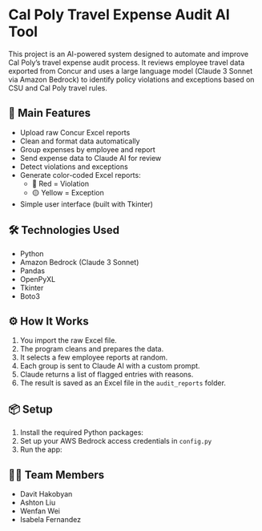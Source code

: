 # Cal Poly Travel Expense Audit AI Tool

This project is an AI-powered system designed to automate and improve Cal Poly’s travel expense audit process. It reviews employee travel data exported from Concur and uses a large language model (Claude 3 Sonnet via Amazon Bedrock) to identify policy violations and exceptions based on CSU and Cal Poly travel rules.

## 🚀 Main Features

- Upload raw Concur Excel reports
- Clean and format data automatically
- Group expenses by employee and report
- Send expense data to Claude AI for review
- Detect violations and exceptions
- Generate color-coded Excel reports:
  - 🔴 Red = Violation
  - 🟡 Yellow = Exception
- Simple user interface (built with Tkinter)

## 🛠️ Technologies Used

- Python
- Amazon Bedrock (Claude 3 Sonnet)
- Pandas
- OpenPyXL
- Tkinter
- Boto3

## ⚙️ How It Works

1. You import the raw Excel file.
2. The program cleans and prepares the data.
3. It selects a few employee reports at random.
4. Each group is sent to Claude AI with a custom prompt.
5. Claude returns a list of flagged entries with reasons.
6. The result is saved as an Excel file in the `audit_reports` folder.

## 📦 Setup

1. Install the required Python packages:
2. Set up your AWS Bedrock access credentials in `config.py`
3. Run the app:

## 👨‍💻 Team Members

- Davit Hakobyan  
- Ashton Liu  
- Wenfan Wei  
- Isabela Fernandez
